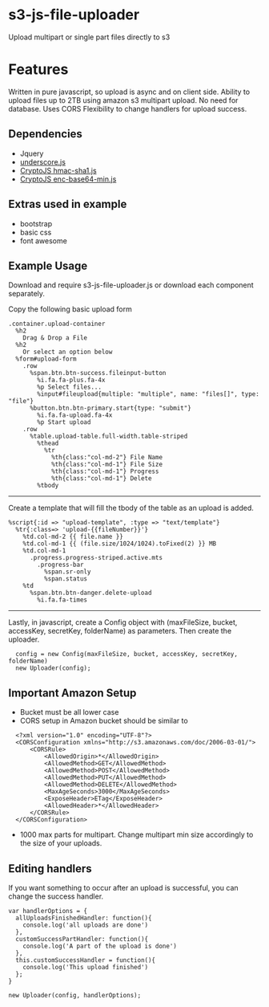 s3-js-file-uploader
===================

Upload multipart or single part files directly to s3

# Features
Written in pure javascript, so upload is async and on client side.
Ability to upload files up to 2TB using amazon s3 multipart upload.
No need for database.
Uses CORS
Flexibility to change handlers for upload success.


Dependencies
------
* Jquery
* [underscore.js](http://underscorejs.org/)
* [CryptoJS hmac-sha1.js](http://crypto-js.googlecode.com/svn/tags/3.1.2/build/rollups/hmac-sha1.js)
* [CryptoJS enc-base64-min.js](http://crypto-js.googlecode.com/svn/tags/3.1.2/build/components/enc-base64-min.js)

Extras used in example
------
* bootstrap
* basic css
* font awesome

Example Usage
------

Download and require s3-js-file-uploader.js or download each component separately.

Copy the following basic upload form

```
.container.upload-container
  %h2
    Drag & Drop a File
  %h2
    Or select an option below
  %form#upload-form
    .row
      %span.btn.btn-success.fileinput-button
        %i.fa.fa-plus.fa-4x
        %p Select files...
        %input#fileupload{multiple: "multiple", name: "files[]", type: "file"}
      %button.btn.btn-primary.start{type: "submit"}
        %i.fa.fa-upload.fa-4x
        %p Start upload
    .row
      %table.upload-table.full-width.table-striped
        %thead
          %tr
            %th{class:"col-md-2"} File Name
            %th{class:"col-md-1"} File Size
            %th{class:"col-md-1"} Progress
            %th{class:"col-md-1"} Delete
        %tbody
```
---

Create a template that will fill the tbody of the table as an upload is added.
```
%script{:id => "upload-template", :type => "text/template"}
  %tr{:class=> 'upload-{{fileNumber}}'}
    %td.col-md-2 {{ file.name }}
    %td.col-md-1 {{ (file.size/1024/1024).toFixed(2) }} MB
    %td.col-md-1
      .progress.progress-striped.active.mts
        .progress-bar
          %span.sr-only
          %span.status
    %td
      %span.btn.btn-danger.delete-upload
        %i.fa.fa-times
```
---

Lastly, in javascript, create a Config object with (maxFileSize, bucket, accessKey, secretKey, folderName) as parameters.
Then create the uploader.

```
  config = new Config(maxFileSize, bucket, accessKey, secretKey, folderName)
  new Uploader(config);
```

Important Amazon Setup
------
* Bucket must be all lower case
* CORS setup in Amazon bucket should be similar to
```
  <?xml version="1.0" encoding="UTF-8"?>
  <CORSConfiguration xmlns="http://s3.amazonaws.com/doc/2006-03-01/">
      <CORSRule>
          <AllowedOrigin>*</AllowedOrigin>
          <AllowedMethod>GET</AllowedMethod>
          <AllowedMethod>POST</AllowedMethod>
          <AllowedMethod>PUT</AllowedMethod>
          <AllowedMethod>DELETE</AllowedMethod>
          <MaxAgeSeconds>3000</MaxAgeSeconds>
          <ExposeHeader>ETag</ExposeHeader>
          <AllowedHeader>*</AllowedHeader>
      </CORSRule>
  </CORSConfiguration>
```
* 1000 max parts for multipart. Change multipart min size accordingly to the size of your uploads.

Editing handlers
------
If you want something to occur after an upload is successful, you can change the success handler.
```
var handlerOptions = {
  allUploadsFinishedHandler: function(){
    console.log('all uploads are done')
  },
  customSuccessPartHandler: function(){
    console.log('A part of the upload is done')
  },
  this.customSuccessHandler = function(){
    console.log('This upload finished')
  };
}

new Uploader(config, handlerOptions);
```


